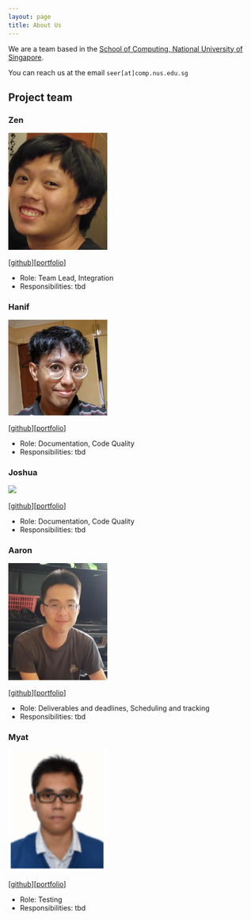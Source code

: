 ```yaml
---
layout: page
title: About Us
---
```


We are a team based in the [School of Computing, National University of Singapore](http://www.comp.nus.edu.sg).

You can reach us at the email `seer[at]comp.nus.edu.sg`

## Project team

### Zen

<img src="images/zenlzb.png" width="200px">


[[github](https://github.com/Zenlzb)][[portfolio](team/zenlzb.md)]

* Role: Team Lead, Integration
* Responsibilities: tbd

### Hanif

<img src="images/hanif-kamal.png" width="200px">

[[github](http://github.com/hanif-kamal)][[portfolio](team/hanif-kamal.md)]

* Role: Documentation, Code Quality
* Responsibilities: tbd

### Joshua

<img src="images/johndoe.png" width="200px">

[[github](http://github.com/johndoe)][[portfolio](team/johndoe.md)]

* Role: Documentation, Code Quality
* Responsibilities: tbd

### Aaron

<img src="images/aaronloh.png" width="200px">

[[github](http://github.com/e0543860)][[portfolio](team/aaronloh.md)]

* Role: Deliverables and deadlines, Scheduling and tracking
* Responsibilities: tbd

### Myat

<img src="images/nusmhk.png" width="200px">

[[github](http://github.com/NUSmhk)][[portfolio](team/nusmhk.md)]

* Role: Testing
* Responsibilities: tbd
